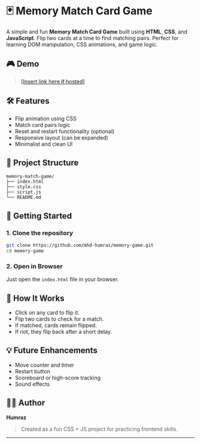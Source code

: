 
# 🃏 Memory Match Card Game

A simple and fun **Memory Match Card Game** built using **HTML**, **CSS**, and **JavaScript**. Flip two cards at a time to find matching pairs. Perfect for learning DOM manipulation, CSS animations, and game logic.

## 🎮 Demo

> [[Insert link here if hosted]](https://mhd-humraz.github.io/memory-game/)

## 🛠️ Features
- Flip animation using CSS
- Match card pairs logic
- Reset and restart functionality (optional)
- Responsive layout (can be expanded)
- Minimalist and clean UI

## 📂 Project Structure
```
memory-match-game/
├── index.html
├── style.css
├── script.js
└── README.md
```

## 🚀 Getting Started

### 1. Clone the repository
```bash
git clone https://github.com/mhd-humraz/memory-game.git
cd memory-game
```

### 2. Open in Browser
Just open the `index.html` file in your browser.

## 🧠 How It Works
- Click on any card to flip it.
- Flip two cards to check for a match.
- If matched, cards remain flipped.
- If not, they flip back after a short delay.



## 💡 Future Enhancements
- Move counter and timer
- Restart button
- Scoreboard or high-score tracking
- Sound effects

## 👨‍💻 Author
**Humraz**  
> Created as a fun CSS + JS project for practicing frontend skills.




---
